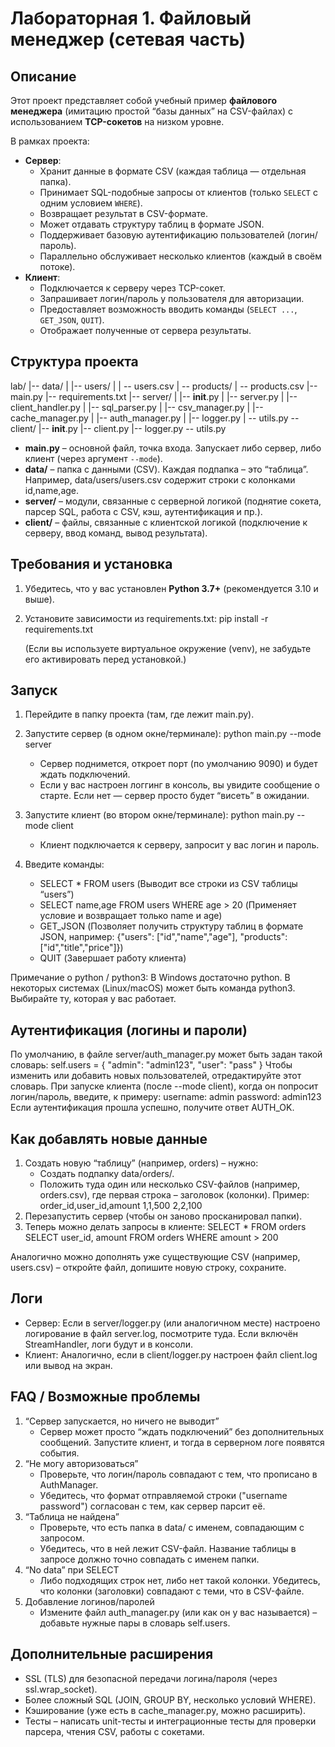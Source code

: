 # Лабораторная 1. Файловый менеджер (сетевая часть)

## Описание

Этот проект представляет собой учебный пример **файлового менеджера** (имитацию простой “базы данных” на CSV-файлах) с использованием **TCP-сокетов** на низком уровне.

В рамках проекта:
- **Сервер**:
  - Хранит данные в формате CSV (каждая таблица — отдельная папка).
  - Принимает SQL-подобные запросы от клиентов (только `SELECT` с одним условием `WHERE`).
  - Возвращает результат в CSV-формате.
  - Может отдавать структуру таблиц в формате JSON.
  - Поддерживает базовую аутентификацию пользователей (логин/пароль).
  - Параллельно обслуживает несколько клиентов (каждый в своём потоке).
- **Клиент**:
  - Подключается к серверу через TCP-сокет.
  - Запрашивает логин/пароль у пользователя для авторизации.
  - Предоставляет возможность вводить команды (`SELECT ...`, `GET_JSON`, `QUIT`).
  - Отображает полученные от сервера результаты.

## Структура проекта

lab/
|-- data/
|   |-- users/
|   |   \-- users.csv
|   \-- products/
|       \-- products.csv
|-- main.py
|-- requirements.txt
|-- server/
|   |-- __init__.py
|   |-- server.py
|   |-- client_handler.py
|   |-- sql_parser.py
|   |-- csv_manager.py
|   |-- cache_manager.py
|   |-- auth_manager.py
|   |-- logger.py
|   \-- utils.py
\-- client/
    |-- __init__.py
    |-- client.py
    |-- logger.py
    \-- utils.py


- **main.py** – основной файл, точка входа. Запускает либо сервер, либо клиент (через аргумент `--mode`).
- **data/** – папка с данными (CSV). Каждая подпапка – это “таблица”.
  Например, data/users/users.csv содержит строки с колонками id,name,age.
- **server/** – модули, связанные с серверной логикой (поднятие сокета, парсер SQL, работа с CSV, кэш, аутентификация и пр.).
- **client/** – файлы, связанные с клиентской логикой (подключение к серверу, ввод команд, вывод результата).

## Требования и установка

1. Убедитесь, что у вас установлен **Python 3.7+** (рекомендуется 3.10 и выше).
2. Установите зависимости из requirements.txt:
   pip install -r requirements.txt
   
   (Если вы используете виртуальное окружение (venv), не забудьте его активировать перед установкой.)

## Запуск

1. Перейдите в папку проекта (там, где лежит main.py).
2. Запустите сервер (в одном окне/терминале):
   python main.py --mode server
   - Сервер поднимется, откроет порт (по умолчанию 9090) и будет ждать подключений.
   - Если у вас настроен логгинг в консоль, вы увидите сообщение о старте. Если нет — сервер просто будет “висеть” в ожидании.

3. Запустите клиент (во втором окне/терминале):
   python main.py --mode client
   - Клиент подключается к серверу, запросит у вас логин и пароль.

4. Введите команды:
   - SELECT * FROM users
     (Выводит все строки из CSV таблицы “users”)
   - SELECT name,age FROM users WHERE age > 20
     (Применяет условие и возвращает только name и age)
   - GET_JSON
     (Позволяет получить структуру таблиц в формате JSON, например: {"users": ["id","name","age"], "products":["id","title","price"]})
   - QUIT
     (Завершает работу клиента)

Примечание о python / python3:
В Windows достаточно python. В некоторых системах (Linux/macOS) может быть команда python3. Выбирайте ту, которая у вас работает.

## Аутентификация (логины и пароли)

По умолчанию, в файле server/auth_manager.py может быть задан такой словарь:
self.users = {
    "admin": "admin123",
    "user": "pass"
}
Чтобы изменить или добавить новых пользователей, отредактируйте этот словарь.
При запуске клиента (после --mode client), когда он попросит логин/пароль, введите, к примеру:
username: admin
password: admin123
Если аутентификация прошла успешно, получите ответ AUTH_OK.

## Как добавлять новые данные

1. Создать новую “таблицу” (например, orders) – нужно:
   - Создать подпапку data/orders/.
   - Положить туда один или несколько CSV-файлов (например, orders.csv), где первая строка – заголовок (колонки). Пример:
     order_id,user_id,amount
     1,1,500
     2,2,100
2. Перезапустить сервер (чтобы он заново просканировал папки).
3. Теперь можно делать запросы в клиенте:
   SELECT * FROM orders
   SELECT user_id, amount FROM orders WHERE amount > 200

Аналогично можно дополнять уже существующие CSV (например, users.csv) – откройте файл, допишите новую строку, сохраните.

## Логи

- Сервер:
  Если в server/logger.py (или аналогичном месте) настроено логирование в файл server.log, посмотрите туда.
  Если включён StreamHandler, логи будут и в консоли.
- Клиент:
  Аналогично, если в client/logger.py настроен файл client.log или вывод на экран.

## FAQ / Возможные проблемы

1. “Сервер запускается, но ничего не выводит”
   - Сервер может просто “ждать подключений” без дополнительных сообщений. Запустите клиент, и тогда в серверном логе появятся события.
2. “Не могу авторизоваться”
   - Проверьте, что логин/пароль совпадают с тем, что прописано в AuthManager.
   - Убедитесь, что формат отправляемой строки ("username password") согласован с тем, как сервер парсит её.
3. “Таблица не найдена”
   - Проверьте, что есть папка в data/ с именем, совпадающим с запросом.
   - Убедитесь, что в ней лежит CSV-файл. Название таблицы в запросе должно точно совпадать с именем папки.
4. “No data” при SELECT
   - Либо подходящих строк нет, либо нет такой колонки. Убедитесь, что колонки (заголовки) совпадают с теми, что в CSV-файле.
5. Добавление логинов/паролей
   - Измените файл auth_manager.py (или как он у вас называется) – добавьте нужные пары в словарь self.users.

## Дополнительные расширения

- SSL (TLS) для безопасной передачи логина/пароля (через ssl.wrap_socket).
- Более сложный SQL (JOIN, GROUP BY, несколько условий WHERE).
- Кэширование (уже есть в cache_manager.py, можно расширить).
- Тесты – написать unit-тесты и интеграционные тесты для проверки парсера, чтения CSV, работы с сокетами.
